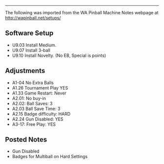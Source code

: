 ***
The following was imported from the WA Pinball Machine Notes webpage at http://wapinball.net/setups/
## Software Setup
-   U9.03 Install Medium.
-   U9.07 Install 3-ball
-   U9.10 Install Novelty. (No EB, Special is points)
## Adjustments
-   A1-04 No Extra Balls
-   A1.26 Tournament Play YES
-   A1.33 Game Restart: Never
-   A2.01: No buy-in
-   A2.02: Ball Saves: 3
-   A2.03 Ball Save Time: 3
-   A2.15 Badge difficulty: HARD
-   A2.24 Gun Disabled: YES
-   A3-17: Free Play: YES
## Posted Notes
-   Gun Disabled
-   Badges for Multiball on Hard Settings
